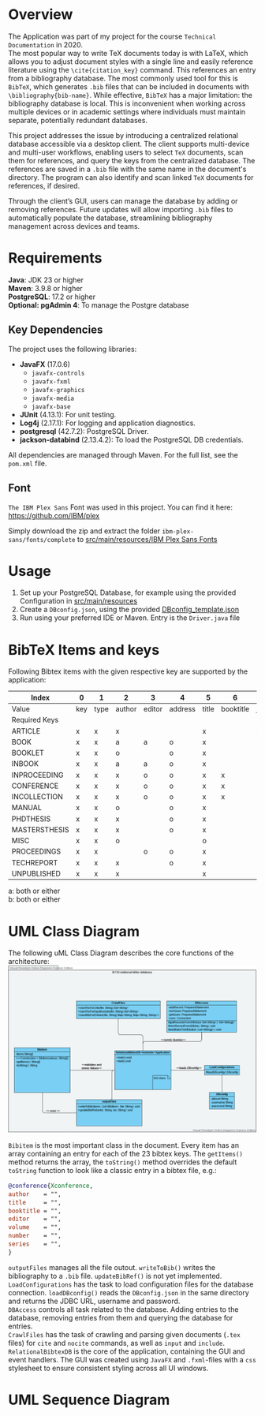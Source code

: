 # Overview
The Application was part of my project for the course `Technical Documentation` in 2020.  
The most popular way to write TeX documents today is with LaTeX, which allows you to adjust document styles with a single line and easily reference literature using the `\cite{citation_key}` command. This references an entry from a bibliography database. The most commonly used tool for this is `BibTeX`, which generates `.bib` files that can be included in documents with `\bibliography{bib-name}`. While effective, `BibTeX` has a major limitation: the bibliography database is local. This is inconvenient when working across multiple devices or in academic settings where individuals must maintain separate, potentially redundant databases.

This project addresses the issue by introducing a centralized relational database accessible via a desktop client. The client supports multi-device and multi-user workflows, enabling users to select `TeX` documents, scan them for references, and query the keys from the centralized database. The references are saved in a `.bib` file with the same name in the document's directory. The program can also identify and scan linked `TeX` documents for references, if desired.

Through the client’s GUI, users can manage the database by adding or removing references. Future updates will allow importing `.bib` files to automatically populate the database, streamlining bibliography management across devices and teams.

# Requirements  

**Java**: JDK 23 or higher  
**Maven**: 3.9.8 or higher  
**PostgreSQL**: 17.2 or higher  
**Optional: pgAdmin 4**: To manage the Postgre database

## Key Dependencies
The project uses the following libraries:  

- **JavaFX** (17.0.6)  
  - `javafx-controls`  
  - `javafx-fxml`  
  - `javafx-graphics`  
  - `javafx-media`  
  - `javafx-base`  
- **JUnit** (4.13.1): For unit testing.  
- **Log4j** (2.17.1): For logging and application diagnostics.  
- **postgresql** (42.7.2): PostgreSQL Driver.  
- **jackson-databind** (2.13.4.2): To load the PostgreSQL DB credentials.

All dependencies are managed through Maven. For the full list, see the `pom.xml` file.

## Font

`The IBM Plex Sans` Font was used in this project. You can find it here:  
https://github.com/IBM/plex  

Simply download the zip and extract the folder `ibm-plex-sans/fonts/complete` to [src/main/resources/IBM Plex Sans Fonts](src/main/resources/IBM%20Plex%20Sans%20Fonts/)

# Usage

1. Set up your PostgreSQL Database, for example using the provided Configuration in [src/main/resources](src/main/resources)
2. Create a `DBconfig.json`, using the provided [DBconfig_template.json](DBconfig_template.json)
3. Run using your preferred IDE or Maven. Entry is the `Driver.java` file

# BibTeX Items and keys

Following Bibtex items with the given respective key are supported by the application:

| Index         | 0   | 1    | 2      | 3      | 4       | 5     | 6         | 7       | 8         | 9    | 10           | 11           | 12          | 13     | 14     | 15     | 16   | 17      | 18      | 19    | 20     | 21    | 22   |
|---------------|-----|------|--------|--------|---------|-------|-----------|---------|-----------|------|--------------|--------------|-------------|--------|--------|--------|------|---------|---------|-------|--------|-------|------|
| Value         | key | type | author | editor | address | title | booktitle | journal | publisher | year | howpublished | organization | institution | school | volume | series | type | edition | chapter | month | number | pages | note |
| Required Keys |     |      |        |        |         |       |           |         |           |      |              |              |             |        |        |        |      |         |         |       |        |       |      |
| ARTICLE       | x   | x    | x      |        |         | x     |           | x       |           | x    |              |              |             |        | o      |        |      |         |         | o     | o      | o     | o    |
| BOOK          | x   | x    | a      | a      | o       | x     |           |         | x         | x    |              |              |             |        | o      | o      |      | o       |         | o     | o      |       | o    |
| BOOKLET       | x   | x    | o      |        | o       | x     |           |         |           | o    | o            |              |             |        |        |        |      |         |         | o     |        |       | o    |
| INBOOK        | x   | x    | a      | a      | o       | x     |           |         | x         | x    |              |              |             |        | o      | o      | o    | o       | b       | o     | o      | b     | o    |
| INPROCEEDING  | x   | x    | x      | o      | o       | x     | x         |         | o         | x    |              | o            |             |        | o      | o      |      |         |         | o     | o      | o     | o    |
| CONFERENCE    | x   | x    | x      | o      | o       | x     | x         |         | o         | x    |              | o            |             |        | o      | o      |      |         |         | o     | o      | o     | o    |
| INCOLLECTION  | x   | x    | x      | o      | o       | x     | x         |         | x         | x    |              |              |             |        | o      | o      | o    | o       | o       | o     | o      | o     | o    |
| MANUAL        | x   | x    | o      |        | o       | x     |           |         |           | o    |              | o            |             |        |        |        |      | o       |         | o     |        |       | o    |
| PHDTHESIS     | x   | x    | x      |        | o       | x     |           |         |           | x    |              |              |             | x      |        |        |      |         |         | o     |        |       | o    |
| MASTERSTHESIS | x   | x    | x      |        | o       | x     |           |         |           | x    |              |              |             | x      |        |        | o    |         |         | o     |        |       | o    |
| MISC          | x   | x    | o      |        |         | o     |           |         |           | o    | o            |              |             |        |        |        |      |         |         | o     |        |       | o    |
| PROCEEDINGS   | x   | x    |        | o      | o       | x     |           |         | o         | x    |              | o            |             |        | o      | o      |      |         |         | o     | o      |       | o    |
| TECHREPORT    | x   | x    | x      |        | o       | x     |           |         |           | x    |              |              | x           |        |        |        | o    |         |         | o     | o      |       | o    |
| UNPUBLISHED   | x   | x    | x      |        |         | x     |           |         |           | o    |              |              |             |        |        |        |      |         |         | o     |        |       | x    |

  
  
a: both or either  
b: both or either

# UML Class Diagram
The following uML Class Diagram describes the core functions of the architecture:  
![UML Class Diagram](documentation/UML_relBib.png)

`Bibitem` is the most important class in the document. Every item has an array containing an entry for each of the 23 bibtex keys. The `getItems()` method returns the array, the `toString()` method overrides the default `toString` function to look like a classic entry in a bibtex file, e.g.:
```BibTeX
@conference{Xconference,   
author    = "",
title     = "",
booktitle = "",
editor    = "",
volume    = "",
number    = "",
series    = "",
}
``` 

`outputFiles` manages all the file outout. `writeToBib()` writes the bibliography to a `.bib` file. `updateBibRef()` is not yet implemented.  
`LoadConfigurations` has the task to load configuration files for the database connection. `loadDBconfig()` reads the `DBconfig.json` in the same directory and returns the JDBC URL, username and password.  
`DBAccess` controls all task related to the database. Adding entries to the database, removing entries from them and querying the database for entries.  
`CrawlFiles` has the task of crawling and parsing given documents (`.tex` files) for `cite` and `nocite` commands, as well as `input` and `include`.  
`RelationalBibtexDB` is the core of the application, containing the GUI and event handlers. The GUI was created using `JavaFX` and `.fxml`-files with a `css` stylesheet to ensure consistent styling across all UI windows.

# UML Sequence Diagram